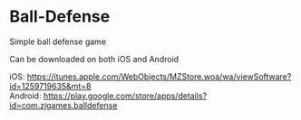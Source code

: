 # Ball-Defense
Simple ball defense game

Can be downloaded on both iOS and Android

iOS: https://itunes.apple.com/WebObjects/MZStore.woa/wa/viewSoftware?id=1259719635&mt=8 <br />
Android: https://play.google.com/store/apps/details?id=com.zjgames.balldefense
